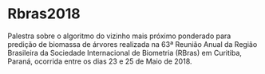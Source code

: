 # Rbras2018
Palestra sobre o algoritmo do vizinho mais próximo ponderado para predição de biomassa de árvores realizada na 63ª Reunião Anual da Região Brasileira da Sociedade Internacional de Biometria (RBras) em Curitiba,  Paraná, ocorrida entre os dias 23 e 25 de Maio de 2018.
